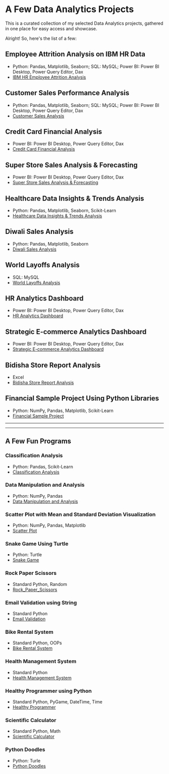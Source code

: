 # A Few Data Analytics Projects
This is a curated collection of my selected Data Analytics projects, gathered in one place for easy access and showcase.

Alright! So, here's the list of a few:

## Employee Attrition Analysis on IBM HR Data
- Python: Pandas, Matplotlib, Seaborn; SQL: MySQL; Power BI: Power BI Desktop, Power Query Editor, Dax
- [IBM HR Employee Attrition Analysis](https://github.com/nibeditans/Employee-Attrition-Analysis-On-IBM-HR-Data)

## Customer Sales Performance Analysis
- Python: Pandas, Matplotlib, Seaborn; SQL: MySQL; Power BI: Power BI Desktop, Power Query Editor, Dax
- [Customer Sales Analysis](https://github.com/nibeditans/Improved-Version-of-Customer-Sales-Analysis)

## Credit Card Financial Analysis
- Power BI: Power BI Desktop, Power Query Editor, Dax
- [Credit Card Financial Analysis](https://github.com/nibeditans/Credit-Card-Financial-Dashboard)

## Super Store Sales Analysis & Forecasting
- Power BI: Power BI Desktop, Power Query Editor, Dax
- [Super Store Sales Analysis & Forecasting](https://github.com/nibeditans/Super-Store-Sales-Dashboard)

## Healthcare Data Insights & Trends Analysis
- Python: Pandas, Matplotlib, Seaborn, Scikit-Learn
- [Healthcare Data Insights & Trends Analysis](https://github.com/nibeditans/Healthcare-Data-Insights-Trends-Analysis)

## Diwali Sales Analysis
- Python: Pandas, Matplotlib, Seaborn
- [Diwali Sales Analysis](https://github.com/nibeditans/Diwali-Sales-Analysis)

## World Layoffs Analysis
- SQL: MySQL
- [World Layoffs Analysis](https://github.com/nibeditans/World-Layoffs-Analysis)

## HR Analytics Dashboard
- Power BI: Power BI Desktop, Power Query Editor, Dax
- [HR Analytics Dashboard](https://github.com/nibeditans/HR-Analytics-Dashboard)

## Strategic E-commerce Analytics Dashboard
- Power BI: Power BI Desktop, Power Query Editor, Dax
- [Strategic E-commerce Analytics Dashboard](https://github.com/nibeditans/Strategic-E-commerce-Analytics-Dashboard)

## Bidisha Store Report Analysis
- Excel
- [Bidisha Store Report Analysis](https://github.com/nibeditans/Bidisha-Store-Report-Analysis)

## Financial Sample Project Using Python Libraries
- Python: NumPy, Pandas, Matplotlib, Scikit-Learn
- [Financial Sample Project](https://github.com/nibeditans/Financial-Sample-Project-Using-Python-Libraries)


____________________________________________________________________________________________________
____________________________________________________________________________________________________

## A Few Fun Programs

### Classification Analysis
- Python: Pandas, Scikit-Learn
- [Classification Analysis](https://github.com/nibeditans/Classification-Analysis)

### Data Manipulation and Analysis
- Python: NumPy, Pandas
- [Data Manipulation and Analysis](https://github.com/nibeditans/Data-Manipulation-And-Analysis)

### Scatter Plot with Mean and Standard Deviation Visualization
- Python: NumPy, Pandas, Matplotlib
- [Scatter Plot](https://github.com/nibeditans/Scatter-Plot)

### Snake Game Using Turtle
- Python: Turtle
- [Snake Game](https://github.com/nibeditans/Snake-Game)

### Rock Paper Scissors
- Standard Python, Random
- [Rock_Paper_Scissors](https://github.com/nibeditans/Rock_Paper_Scissors)

### Email Validation using String
- Standard Python
- [Email Validation](https://github.com/nibeditans/Email-Validation-using-String-)

### Bike Rental System
- Standard Python, OOPs
- [Bike Rental System](https://github.com/nibeditans/Bike-Rental-System)

### Health Management System
- Standard Python
- [Health Management System](https://github.com/nibeditans/Health-Management-System)

### Healthy Programmer using Python
- Standard Python, PyGame, DateTime, Time
- [Healthy Programmer](https://github.com/nibeditans/Healthy-Programmer-using-Python)

### Scientific Calculator
- Standard Python, Math 
- [Scientific Calculator](https://github.com/nibeditans/Scientific-Calculator)

### Python Doodles
- Python: Turle
- [Python Doodles](https://github.com/nibeditans/PythonDoodles)
